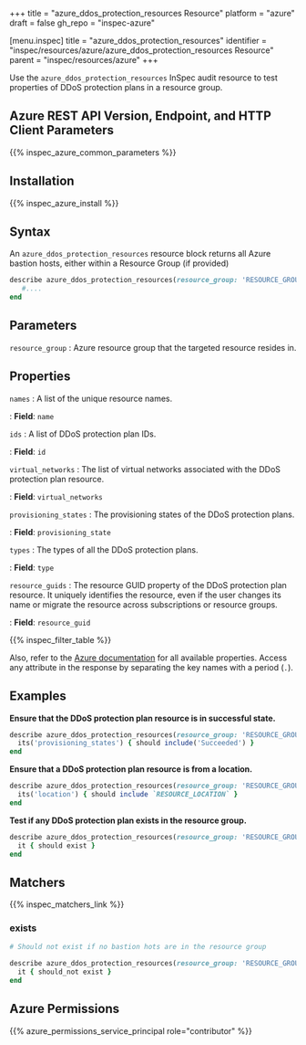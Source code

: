 +++
title = "azure_ddos_protection_resources Resource"
platform = "azure"
draft = false
gh_repo = "inspec-azure"

[menu.inspec]
title = "azure_ddos_protection_resources"
identifier = "inspec/resources/azure/azure_ddos_protection_resources Resource"
parent = "inspec/resources/azure"
+++

Use the `azure_ddos_protection_resources` InSpec audit resource to test properties of DDoS protection plans in a resource group.

## Azure REST API Version, Endpoint, and HTTP Client Parameters

{{% inspec_azure_common_parameters %}}

## Installation

{{% inspec_azure_install %}}

## Syntax

An `azure_ddos_protection_resources` resource block returns all Azure bastion hosts, either within a Resource Group (if provided)

```ruby
describe azure_ddos_protection_resources(resource_group: 'RESOURCE_GROUP') do
   #....
end
```

## Parameters

`resource_group`
: Azure resource group that the targeted resource resides in.

## Properties

`names`
: A list of the unique resource names.

: **Field**: `name`

`ids`
: A list of DDoS protection plan IDs.

: **Field**: `id`

`virtual_networks`
: The list of virtual networks associated with the DDoS protection plan resource.

: **Field**: `virtual_networks`

`provisioning_states`
: The provisioning states of the DDoS protection plans.

: **Field**: `provisioning_state`

`types`
: The types of all the DDoS protection plans.

: **Field**: `type`

`resource_guids`
: The resource GUID property of the DDoS protection plan resource. It uniquely identifies the resource, even if the user changes its name or migrate the resource across subscriptions or resource groups.

: **Field**: `resource_guid`


{{% inspec_filter_table %}}

Also, refer to the [Azure documentation](https://docs.microsoft.com/en-us/rest/api/virtualnetwork/ddos-protection-plans/list) for all available properties.
Access any attribute in the response by separating the key names with a period (`.`).

## Examples

**Ensure that the DDoS protection plan resource is in successful state.**

```ruby
describe azure_ddos_protection_resources(resource_group: 'RESOURCE_GROUP') do
  its('provisioning_states') { should include('Succeeded') }
end
```

**Ensure that a DDoS protection plan resource is from a location.**

```ruby
describe azure_ddos_protection_resources(resource_group: 'RESOURCE_GROUP') do
  its('location') { should include `RESOURCE_LOCATION` }
end
```

**Test if any DDoS protection plan exists in the resource group.**

```ruby
describe azure_ddos_protection_resources(resource_group: 'RESOURCE_GROUP') do
  it { should exist }
end
```

## Matchers

{{% inspec_matchers_link %}}

### exists

```ruby
# Should not exist if no bastion hots are in the resource group

describe azure_ddos_protection_resources(resource_group: 'RESOURCE_GROUP') do
  it { should_not exist }
end
```

## Azure Permissions

{{% azure_permissions_service_principal role="contributor" %}}
